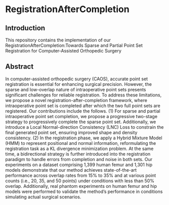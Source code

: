 # RegistrationAfterCompletion
## Introduction
This repository contains the implementation of our RegistrationAfterCompletion:Towards Sparse and Partial Point Set Registration for Computer-Assisted Orthopedic Surgery
## Abstract
In computer-assisted orthopedic surgery (CAOS), accurate point set registration is essential for enhancing surgical precision.
However, the sparse and low-overlap nature of intraoperative point sets presents significant challenges for reliable registration.
To address these limitations, we propose a novel registration-after-completion framework, where intraoperative point set is completed after which the two full point sets are registered.
Our contributions include the follows. (1) 
For sparse and partial intraoperative point set completion, we propose a progressive two-stage strategy to progressively complete the sparse point set.  Additionally, we introduce a Local Normal-direction Consistency (LNC) Loss to constrain the final generated point set, ensuring improved shape and density consistency.
(2) In the registration phase, we apply a Hybrid Mixture Model (HMM) to represent positional and normal information, reformulating the registration task as a KL divergence minimization problem. At the same time, a bidirectional strategy is further introduced into the registration paradigm to handle errors from completion and noise in both sets. Our experiments on a dataset comprising 1,399 human femur and 1,301 hip models demonstrate that our method achieves state-of-the-art performance across overlap rates from 15\% to 35\% and at various point counts (i.e., 20, 35, and 50 points) under conditions with less than 50\% overlap. Additionally, real phantom experiments on human femur and hip models were performed to validate the method’s performance in conditions simulating actual surgical scenarios.

